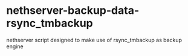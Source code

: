 # nethserver-backup-data-rsync_tmbackup
nethserver script designed to make use of rsync_tmbackup as backup engine
